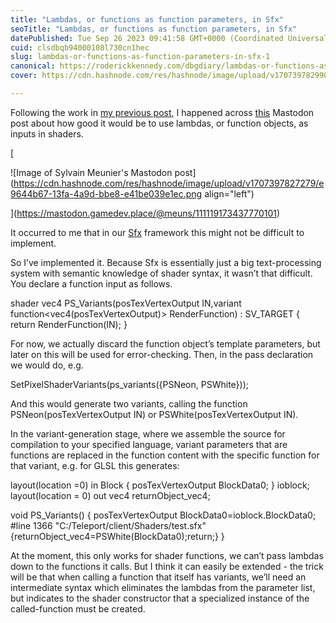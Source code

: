 ```yaml
---
title: "Lambdas, or functions as function parameters, in Sfx"
seoTitle: "Lambdas, or functions as function parameters, in Sfx"
datePublished: Tue Sep 26 2023 09:41:58 GMT+0000 (Coordinated Universal Time)
cuid: clsdbqb94000108l730cn1hec
slug: lambdas-or-functions-as-function-parameters-in-sfx-1
canonical: https://roderickkennedy.com/dbgdiary/lambdas-or-functions-as-function-parameters-in-sfx
cover: https://cdn.hashnode.com/res/hashnode/image/upload/v1707397829906/bbce9c20-7049-4332-a48e-c87441d51fd2.png

---
```


Following the work in [my previous post](https://roderickkennedy.com/dbgdiary/the-sfx-shader-language-and-shader-variants), I happened across [this](https://mastodon.gamedev.place/@meuns/111119173437770101) Mastodon post about how good it would be to use lambdas, or function objects, as inputs in shaders.

\[

![Image of Sylvain Meunier's Mastodon post](https://cdn.hashnode.com/res/hashnode/image/upload/v1707397827279/e9644b67-13fa-4a9d-bbe8-e41be039e1ec.png align="left")

\](https://mastodon.gamedev.place/@meuns/111119173437770101)

It occurred to me that in our [Sfx](https://github.com/simul/Platform/tree/main/Applications/Sfx) framework this might not be difficult to implement.

So I’ve implemented it. Because Sfx is essentially just a big text-processing system with semantic knowledge of shader syntax, it wasn’t that difficult. You declare a function input as follows.

shader vec4 PS\_Variants(posTexVertexOutput IN,variant function&lt;vec4(posTexVertexOutput)&gt; RenderFunction) : SV\_TARGET { return RenderFunction(IN); }

For now, we actually discard the function object’s template parameters, but later on this will be used for error-checking. Then, in the pass declaration we would do, e.g.

SetPixelShaderVariants(ps\_variants({PSNeon, PSWhite}));

And this would generate two variants, calling the function PSNeon(posTexVertexOutput IN) or PSWhite(posTexVertexOutput IN).

In the variant-generation stage, where we assemble the source for compilation to your specified language, variant parameters that are functions are replaced in the function content with the specific function for that variant, e.g. for GLSL this generates:

layout(location =0) in Block { posTexVertexOutput BlockData0; } ioblock; layout(location = 0) out vec4 returnObject\_vec4;

void PS\_Variants() { posTexVertexOutput BlockData0=ioblock.BlockData0; #line 1366 "C:/Teleport/client/Shaders/test.sfx" {returnObject\_vec4=PSWhite(BlockData0);return;} }

At the moment, this only works for shader functions, we can’t pass lambdas down to the functions it calls. But I think it can easily be extended - the trick will be that when calling a function that itself has variants, we’ll need an intermediate syntax which eliminates the lambdas from the parameter list, but indicates to the shader constructor that a specialized instance of the called-function must be created.